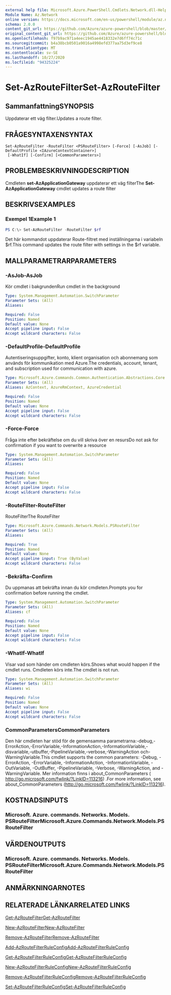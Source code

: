 ```yaml
---
external help file: Microsoft.Azure.PowerShell.Cmdlets.Network.dll-Help.xml
Module Name: Az.Network
online version: https://docs.microsoft.com/en-us/powershell/module/az.network/set-azroutefilter
schema: 2.0.0
content_git_url: https://github.com/Azure/azure-powershell/blob/master/src/Network/Network/help/Set-AzRouteFilter.md
original_content_git_url: https://github.com/Azure/azure-powershell/blob/master/src/Network/Network/help/Set-AzRouteFilter.md
ms.openlocfilehash: f97b9ac971a4eec1945ae4418332e7d6ff74c71c
ms.sourcegitcommit: b4a38bcb0501a9016a4998efd377aa75d3ef9ce8
ms.translationtype: MT
ms.contentlocale: sv-SE
ms.lasthandoff: 10/27/2020
ms.locfileid: "94325224"
---
```

# <span data-ttu-id="a349f-101">Set-AzRouteFilter</span><span class="sxs-lookup"><span data-stu-id="a349f-101">Set-AzRouteFilter</span></span>

## <span data-ttu-id="a349f-102">Sammanfattning</span><span class="sxs-lookup"><span data-stu-id="a349f-102">SYNOPSIS</span></span>
<span data-ttu-id="a349f-103">Uppdaterar ett väg filter.</span><span class="sxs-lookup"><span data-stu-id="a349f-103">Updates a route filter.</span></span>

## <span data-ttu-id="a349f-104">FRÅGESYNTAXEN</span><span class="sxs-lookup"><span data-stu-id="a349f-104">SYNTAX</span></span>

```
Set-AzRouteFilter -RouteFilter <PSRouteFilter> [-Force] [-AsJob] [-DefaultProfile <IAzureContextContainer>]
 [-WhatIf] [-Confirm] [<CommonParameters>]
```

## <span data-ttu-id="a349f-105">PROBLEMBESKRIVNING</span><span class="sxs-lookup"><span data-stu-id="a349f-105">DESCRIPTION</span></span>
<span data-ttu-id="a349f-106">Cmdleten **set-AzApplicationGateway** uppdaterar ett väg filter</span><span class="sxs-lookup"><span data-stu-id="a349f-106">The **Set-AzApplicationGateway** cmdlet updates a route filter</span></span>

## <span data-ttu-id="a349f-107">BESKRIVS</span><span class="sxs-lookup"><span data-stu-id="a349f-107">EXAMPLES</span></span>

### <span data-ttu-id="a349f-108">Exempel 1</span><span class="sxs-lookup"><span data-stu-id="a349f-108">Example 1</span></span>
```powershell
PS C:\> Set-AzRouteFilter -RouteFilter $rf
```

<span data-ttu-id="a349f-109">Det här kommandot uppdaterar Route-filtret med inställningarna i variabeln $rf.</span><span class="sxs-lookup"><span data-stu-id="a349f-109">This command updates the route filter with settings in the $rf variable.</span></span>

## <span data-ttu-id="a349f-110">MALLPARAMETRAR</span><span class="sxs-lookup"><span data-stu-id="a349f-110">PARAMETERS</span></span>

### <span data-ttu-id="a349f-111">-AsJob</span><span class="sxs-lookup"><span data-stu-id="a349f-111">-AsJob</span></span>
<span data-ttu-id="a349f-112">Kör cmdlet i bakgrunden</span><span class="sxs-lookup"><span data-stu-id="a349f-112">Run cmdlet in the background</span></span>

```yaml
Type: System.Management.Automation.SwitchParameter
Parameter Sets: (All)
Aliases:

Required: False
Position: Named
Default value: None
Accept pipeline input: False
Accept wildcard characters: False
```

### <span data-ttu-id="a349f-113">-DefaultProfile</span><span class="sxs-lookup"><span data-stu-id="a349f-113">-DefaultProfile</span></span>
<span data-ttu-id="a349f-114">Autentiseringsuppgifter, konto, klient organisation och abonnemang som används för kommunikation med Azure.</span><span class="sxs-lookup"><span data-stu-id="a349f-114">The credentials, account, tenant, and subscription used for communication with azure.</span></span>

```yaml
Type: Microsoft.Azure.Commands.Common.Authentication.Abstractions.Core.IAzureContextContainer
Parameter Sets: (All)
Aliases: AzContext, AzureRmContext, AzureCredential

Required: False
Position: Named
Default value: None
Accept pipeline input: False
Accept wildcard characters: False
```

### <span data-ttu-id="a349f-115">-Force</span><span class="sxs-lookup"><span data-stu-id="a349f-115">-Force</span></span>
<span data-ttu-id="a349f-116">Fråga inte efter bekräftelse om du vill skriva över en resurs</span><span class="sxs-lookup"><span data-stu-id="a349f-116">Do not ask for confirmation if you want to overwrite a resource</span></span>

```yaml
Type: System.Management.Automation.SwitchParameter
Parameter Sets: (All)
Aliases:

Required: False
Position: Named
Default value: None
Accept pipeline input: False
Accept wildcard characters: False
```

### <span data-ttu-id="a349f-117">-RouteFilter</span><span class="sxs-lookup"><span data-stu-id="a349f-117">-RouteFilter</span></span>
<span data-ttu-id="a349f-118">RouteFilter</span><span class="sxs-lookup"><span data-stu-id="a349f-118">The RouteFilter</span></span>

```yaml
Type: Microsoft.Azure.Commands.Network.Models.PSRouteFilter
Parameter Sets: (All)
Aliases:

Required: True
Position: Named
Default value: None
Accept pipeline input: True (ByValue)
Accept wildcard characters: False
```

### <span data-ttu-id="a349f-119">-Bekräfta</span><span class="sxs-lookup"><span data-stu-id="a349f-119">-Confirm</span></span>
<span data-ttu-id="a349f-120">Du uppmanas att bekräfta innan du kör cmdleten.</span><span class="sxs-lookup"><span data-stu-id="a349f-120">Prompts you for confirmation before running the cmdlet.</span></span>

```yaml
Type: System.Management.Automation.SwitchParameter
Parameter Sets: (All)
Aliases: cf

Required: False
Position: Named
Default value: None
Accept pipeline input: False
Accept wildcard characters: False
```

### <span data-ttu-id="a349f-121">-WhatIf</span><span class="sxs-lookup"><span data-stu-id="a349f-121">-WhatIf</span></span>
<span data-ttu-id="a349f-122">Visar vad som händer om cmdleten körs.</span><span class="sxs-lookup"><span data-stu-id="a349f-122">Shows what would happen if the cmdlet runs.</span></span> <span data-ttu-id="a349f-123">Cmdleten körs inte.</span><span class="sxs-lookup"><span data-stu-id="a349f-123">The cmdlet is not run.</span></span>

```yaml
Type: System.Management.Automation.SwitchParameter
Parameter Sets: (All)
Aliases: wi

Required: False
Position: Named
Default value: None
Accept pipeline input: False
Accept wildcard characters: False
```

### <span data-ttu-id="a349f-124">CommonParameters</span><span class="sxs-lookup"><span data-stu-id="a349f-124">CommonParameters</span></span>
<span data-ttu-id="a349f-125">Den här cmdleten har stöd för de gemensamma parametrarna:-debug,-ErrorAction,-ErrorVariable,-InformationAction,-InformationVariable,-disvariable,-utbuffer,-PipelineVariable,-verbose,-WarningAction och-WarningVariable.</span><span class="sxs-lookup"><span data-stu-id="a349f-125">This cmdlet supports the common parameters: -Debug, -ErrorAction, -ErrorVariable, -InformationAction, -InformationVariable, -OutVariable, -OutBuffer, -PipelineVariable, -Verbose, -WarningAction, and -WarningVariable.</span></span> <span data-ttu-id="a349f-126">Mer information finns i about_CommonParameters ( http://go.microsoft.com/fwlink/?LinkID=113216) .</span><span class="sxs-lookup"><span data-stu-id="a349f-126">For more information, see about_CommonParameters (http://go.microsoft.com/fwlink/?LinkID=113216).</span></span>

## <span data-ttu-id="a349f-127">KOSTNADS</span><span class="sxs-lookup"><span data-stu-id="a349f-127">INPUTS</span></span>

### <span data-ttu-id="a349f-128">Microsoft. Azure. commands. Networks. Models. PSRouteFilter</span><span class="sxs-lookup"><span data-stu-id="a349f-128">Microsoft.Azure.Commands.Network.Models.PSRouteFilter</span></span>

## <span data-ttu-id="a349f-129">VÄRDEN</span><span class="sxs-lookup"><span data-stu-id="a349f-129">OUTPUTS</span></span>

### <span data-ttu-id="a349f-130">Microsoft. Azure. commands. Networks. Models. PSRouteFilter</span><span class="sxs-lookup"><span data-stu-id="a349f-130">Microsoft.Azure.Commands.Network.Models.PSRouteFilter</span></span>

## <span data-ttu-id="a349f-131">ANMÄRKNINGAR</span><span class="sxs-lookup"><span data-stu-id="a349f-131">NOTES</span></span>

## <span data-ttu-id="a349f-132">RELATERADE LÄNKAR</span><span class="sxs-lookup"><span data-stu-id="a349f-132">RELATED LINKS</span></span>

[<span data-ttu-id="a349f-133">Get-AzRouteFilter</span><span class="sxs-lookup"><span data-stu-id="a349f-133">Get-AzRouteFilter</span></span>](./Get-AzRouteFilter.md)

[<span data-ttu-id="a349f-134">New-AzRouteFilter</span><span class="sxs-lookup"><span data-stu-id="a349f-134">New-AzRouteFilter</span></span>](./New-AzRouteFilter.md)

[<span data-ttu-id="a349f-135">Remove-AzRouteFilter</span><span class="sxs-lookup"><span data-stu-id="a349f-135">Remove-AzRouteFilter</span></span>](./Remove-AzRouteFilter.md)

[<span data-ttu-id="a349f-136">Add-AzRouteFilterRuleConfig</span><span class="sxs-lookup"><span data-stu-id="a349f-136">Add-AzRouteFilterRuleConfig</span></span>](./Add-AzRouteFilterRuleConfig.md)

[<span data-ttu-id="a349f-137">Get-AzRouteFilterRuleConfig</span><span class="sxs-lookup"><span data-stu-id="a349f-137">Get-AzRouteFilterRuleConfig</span></span>](./Get-AzRouteFilterRuleConfig.md)

[<span data-ttu-id="a349f-138">New-AzRouteFilterRuleConfig</span><span class="sxs-lookup"><span data-stu-id="a349f-138">New-AzRouteFilterRuleConfig</span></span>](./New-AzRouteFilterRuleConfig.md)

[<span data-ttu-id="a349f-139">Remove-AzRouteFilterRuleConfig</span><span class="sxs-lookup"><span data-stu-id="a349f-139">Remove-AzRouteFilterRuleConfig</span></span>](./Remove-AzRouteFilterRuleConfig.md)

[<span data-ttu-id="a349f-140">Set-AzRouteFilterRuleConfig</span><span class="sxs-lookup"><span data-stu-id="a349f-140">Set-AzRouteFilterRuleConfig</span></span>](./Set-AzRouteFilterRuleConfig.md)
